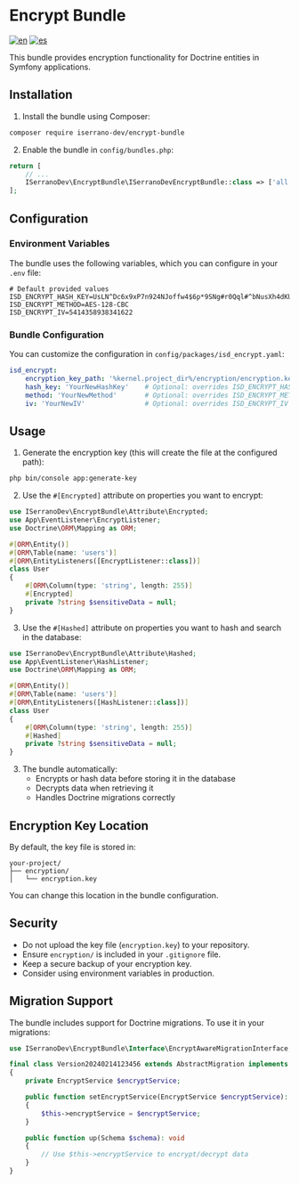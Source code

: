 # Encrypt Bundle
[![en](https://img.shields.io/badge/lang-en-red.svg)](https://github.com/ISerranoDev/Encrypt-Bundle/blob/main/README.en.md)
[![es](https://img.shields.io/badge/lang-es-yellow.svg)](https://github.com/ISerranoDev/Encrypt-Bundle/blob/main/README.md)

This bundle provides encryption functionality for Doctrine entities in Symfony applications.

## Installation

1. Install the bundle using Composer:
```bash
composer require iserrano-dev/encrypt-bundle
```

2. Enable the bundle in `config/bundles.php`:
```php
return [
    // ...
    ISerranoDev\EncryptBundle\ISerranoDevEncryptBundle::class => ['all' => true],
];
```

## Configuration

### Environment Variables

The bundle uses the following variables, which you can configure in your `.env` file:

```env
# Default provided values
ISD_ENCRYPT_HASH_KEY=UsLN^Dc6x9xP7n924NJoffw4$6p*9SNg#r0Qql#^bNusXh4dKU
ISD_ENCRYPT_METHOD=AES-128-CBC
ISD_ENCRYPT_IV=5414358938341622
```

### Bundle Configuration

You can customize the configuration in `config/packages/isd_encrypt.yaml`:

```yaml
isd_encrypt:
    encryption_key_path: '%kernel.project_dir%/encryption/encryption.key'  # Default path
    hash_key: 'YourNewHashKey'    # Optional: overrides ISD_ENCRYPT_HASH_KEY
    method: 'YourNewMethod'       # Optional: overrides ISD_ENCRYPT_METHOD
    iv: 'YourNewIV'               # Optional: overrides ISD_ENCRYPT_IV
```

## Usage

1. Generate the encryption key (this will create the file at the configured path):
```bash
php bin/console app:generate-key
```

2. Use the `#[Encrypted]` attribute on properties you want to encrypt:
```php
use ISerranoDev\EncryptBundle\Attribute\Encrypted;
use App\EventListener\EncryptListener;
use Doctrine\ORM\Mapping as ORM;

#[ORM\Entity()]
#[ORM\Table(name: 'users')]
#[ORM\EntityListeners([EncryptListener::class])]
class User
{
    #[ORM\Column(type: 'string', length: 255)]
    #[Encrypted]
    private ?string $sensitiveData = null;
}
```

3. Use the `#[Hashed]` attribute on properties you want to hash and search in the database:
```php
use ISerranoDev\EncryptBundle\Attribute\Hashed;
use App\EventListener\HashListener;
use Doctrine\ORM\Mapping as ORM;

#[ORM\Entity()]
#[ORM\Table(name: 'users')]
#[ORM\EntityListeners([HashListener::class])]
class User
{
    #[ORM\Column(type: 'string', length: 255)]
    #[Hashed]
    private ?string $sensitiveData = null;
}
```

3. The bundle automatically:
   - Encrypts or hash data before storing it in the database
   - Decrypts data when retrieving it
   - Handles Doctrine migrations correctly

## Encryption Key Location

By default, the key file is stored in:
```
your-project/
├── encryption/
│   └── encryption.key
```

You can change this location in the bundle configuration.

## Security

- Do not upload the key file (`encryption.key`) to your repository.
- Ensure `encryption/` is included in your `.gitignore` file.
- Keep a secure backup of your encryption key.
- Consider using environment variables in production.

## Migration Support

The bundle includes support for Doctrine migrations. To use it in your migrations:

```php
use ISerranoDev\EncryptBundle\Interface\EncryptAwareMigrationInterface;

final class Version20240214123456 extends AbstractMigration implements EncryptAwareMigrationInterface
{
    private EncryptService $encryptService;

    public function setEncryptService(EncryptService $encryptService): void
    {
        $this->encryptService = $encryptService;
    }

    public function up(Schema $schema): void
    {
        // Use $this->encryptService to encrypt/decrypt data
    }
}
```

